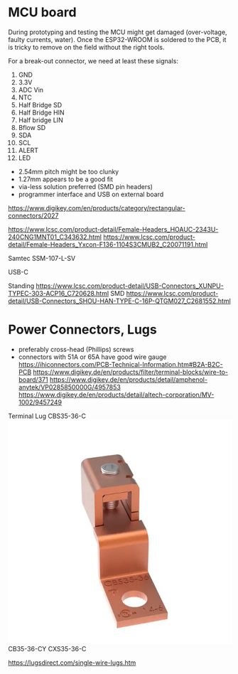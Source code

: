 # MCU board

During prototyping and testing the MCU might get damaged (over-voltage, faulty currents, water).
Once the ESP32-WROOM is soldered to the PCB, it is tricky to remove on the field without the right tools.

For a break-out connector, we need at least these signals:

1. GND
2. 3.3V
3. ADC Vin
4. NTC
5. Half Bridge SD
6. Half Bridge HIN
7. Half bridge LIN
8. Bflow SD
9. SDA
10. SCL
11. ALERT
12. LED


- 2.54mm pitch might be too clunky
- 1.27mm appears to be a good fit
- via-less solution preferred (SMD pin headers)
- programmer interface and USB on external board

https://www.digikey.com/en/products/category/rectangular-connectors/2027

https://www.lcsc.com/product-detail/Female-Headers_HOAUC-2343U-240CNG1MNT01_C343632.html
https://www.lcsc.com/product-detail/Female-Headers_Yxcon-F136-1104S3CMUB2_C20071191.html

Samtec SSM-107-L-SV

USB-C

Standing https://www.lcsc.com/product-detail/USB-Connectors_XUNPU-TYPEC-303-ACP16_C720628.html
SMD https://www.lcsc.com/product-detail/USB-Connectors_SHOU-HAN-TYPE-C-16P-QTGM027_C2681552.html

# Power Connectors, Lugs

* preferably cross-head (Phillips) screws
* connectors with 51A or 65A have good wire gauge
  https://ihiconnectors.com/PCB-Technical-Information.htm#B2A-B2C-PCB
  https://www.digikey.de/en/products/filter/terminal-blocks/wire-to-board/371
  https://www.digikey.de/en/products/detail/amphenol-anytek/VP0285850000G/4957853
  https://www.digikey.de/en/products/detail/altech-corporation/MV-1002/9457249

Terminal Lug
CBS35-36-C
![lug.webp](img/lug.webp)CB35-36-CY
CXS35-36-C

https://lugsdirect.com/single-wire-lugs.htm
